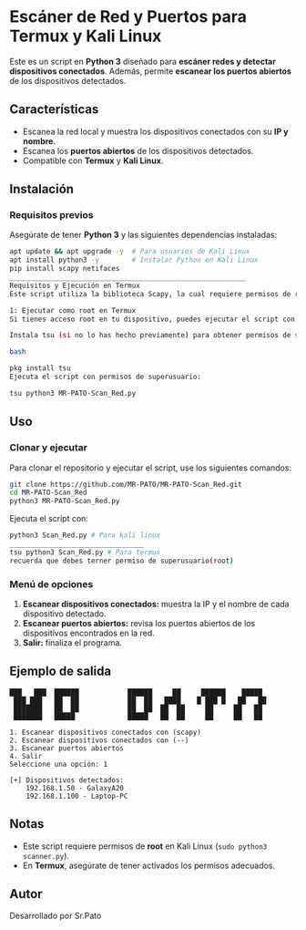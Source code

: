 # Escáner de Red y Puertos para Termux y Kali Linux

Este es un script en **Python 3** diseñado para **escáner redes y detectar dispositivos conectados**. Además, permite **escanear los puertos abiertos** de los dispositivos detectados.

## Características

- Escanea la red local y muestra los dispositivos conectados con su **IP y nombre**.
- Escanea los **puertos abiertos** de los dispositivos detectados.
- Compatible con **Termux** y **Kali Linux**.

## Instalación

### Requisitos previos

Asegúrate de tener **Python 3** y las siguientes dependencias instaladas:

```sh
apt update && apt upgrade -y  # Para usuarios de Kali Linux
apt install python3 -y        # Instalar Python en Kali Linux
pip install scapy netifaces
__________________________________________________________
Requisitos y Ejecución en Termux
Este script utiliza la biblioteca Scapy, la cual requiere permisos de root para funcionar correctamente en Termux debido a la necesidad de acceder a las interfaces de red en modo promiscuo.

1: Ejecutar como root en Termux
Si tienes acceso root en tu dispositivo, puedes ejecutar el script con permisos elevados utilizando el siguiente comando:

Instala tsu (si no lo has hecho previamente) para obtener permisos de superusuario:

bash

pkg install tsu
Ejecuta el script con permisos de superusuario:

tsu python3 MR-PATO-Scan_Red.py
```

## Uso

### Clonar y ejecutar
Para clonar el repositorio y ejecutar el script, use los siguientes comandos:

```sh
git clone https://github.com/MR-PATO/MR-PATO-Scan_Red.git
cd MR-PATO-Scan_Red
python3 MR-PATO-Scan_Red.py
```



Ejecuta el script con:

```sh
python3 Scan_Red.py # Para kali linux
_________________________________
tsu python3 Scan_Red.py # Para termux
recuerda que debes terner permiso de superusuario(root)
```

### Menú de opciones

1. **Escanear dispositivos conectados:** muestra la IP y el nombre de cada dispositivo detectado.
2. **Escanear puertos abiertos:** revisa los puertos abiertos de los dispositivos encontrados en la red.
3. **Salir:** finaliza el programa.

## Ejemplo de salida

```
███   ███  ██████            ██████     ██     ██████    █████
 ███ ███   ██  ██            ██  ██   ████    █ ███ █   ██   ██
 ███████   ██  ██            ██  ██  ██  ██     ██     ██   ██
 ███████   █████             █████   ██  ██     ██     ██   ██

1. Escanear dispositivos conectados con (scapy)
2. Escanear dispositivos conectados con (--)
3. Escanear puertos abiertos
4. Salir
Seleccione una opción: 1

[+] Dispositivos detectados:
    192.168.1.50 - GalaxyA20
    192.168.1.100 - Laptop-PC
```

## Notas

- Este script requiere permisos de **root** en Kali Linux (`sudo python3 scanner.py`).
- En **Termux**, asegúrate de tener activados los permisos adecuados.

## Autor

Desarrollado por Sr.Pato
